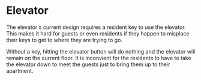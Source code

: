 # Elevator

The elevator's current design requires a resident key to use the elevator. This makes it hard for guests or even residents if they happen to misplace their keys to get to where they are trying to go.

Without a key, hitting the elevator button will do nothing and the elevator will remain on the current floor. It is inconvient for the residents to have to take the elevator down to meet the guests just to bring them up to their apartment.

